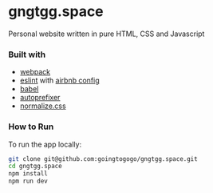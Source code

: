 # gngtgg.space
Personal website written in pure HTML, CSS and Javascript

### Built with

* [webpack](https://webpack.js.org/)
* [eslint](https://eslint.org/) with [airbnb config](https://github.com/airbnb/javascript)
* [babel](https://github.com/babel/babel)
* [autoprefixer](https://github.com/postcss/autoprefixer)
* [normalize.css](https://necolas.github.io/normalize.css/)

### How to Run

To run the app locally:

```sh
git clone git@github.com:goingtogogo/gngtgg.space.git
cd gngtgg.space
npm install
npm run dev
```
